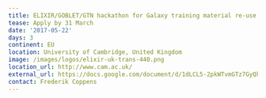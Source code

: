 ```yaml
---
title: ELIXIR/GOBLET/GTN hackathon for Galaxy training material re-use
tease: Apply by 31 March
date: '2017-05-22'
days: 3
continent: EU
location: University of Cambridge, United Kingdom
image: /images/logos/elixir-uk-trans-440.png
location_url: http://www.cam.ac.uk/
external_url: https://docs.google.com/document/d/1dLCL5-2pkWTvmGTz7GyQkb5LEIZ3FBkPvCBoqUPGUOg/edit
contact: Frederik Coppens
---
```

